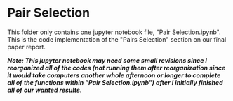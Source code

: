 # Pair Selection

This folder only contains one jupyter notebook file, "Pair Selection.ipynb". This is the code implementation of the "Pairs Selection" section on our
final paper report.

***Note: This jupyter notebook may need some small revisions since I reorganized all of the codes (not running them after reorganization since it would take computers another whole afternoon or longer to complete all of the functions within "Pair Selection.ipynb") after I initially finished all of our wanted results.***
